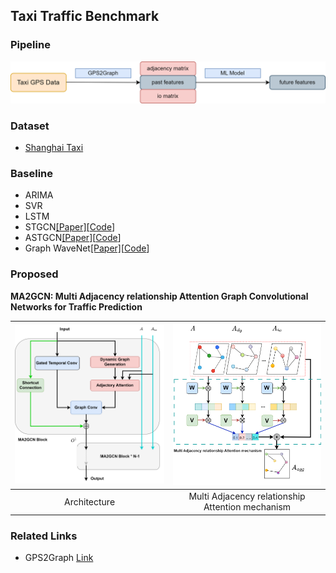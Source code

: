 ## Taxi Traffic Benchmark

### Pipeline

<img decoding="async" src="./imgs/ttb_pipeline.png" width="" height="">

### Dataset

- [Shanghai Taxi](https://cse.hkust.edu.hk/scrg/)

### Baseline

- ARIMA
- SVR
- LSTM
- STGCN[[Paper]](https://arxiv.org/abs/1709.04875)[[Code](https://github.com/hazdzz/STGCN)]
- ASTGCN[[Paper]](https://ojs.aaai.org/index.php/AAAI/article/view/3881)[[Code](https://github.com/guoshnBJTU/ASTGCN-r-pytorch)]
- Graph WaveNet[[Paper]](https://arxiv.org/pdf/1906.00121)[[Code](https://github.com/nnzhan/Graph-WaveNet)]

### Proposed

**MA2GCN: Multi Adjacency relationship Attention Graph Convolutional Networks for Traffic Prediction**

| <img decoding="async" src="./imgs/arch.png" width="400" height=""> | <img decoding="async" src="./imgs/adj_attention.png" width="400" height=""> |
| :----------------------------------------------------------: | :----------------------------------------------------------: |
|                         Architecture                         |       Multi Adjacency relationship Attention mechanism       |

### Related Links

- GPS2Graph [Link](https://github.com/zachysun/Gps2graph)

